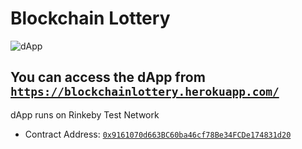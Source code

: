 # Blockchain Lottery

![dApp](https://i.ibb.co/VLdss5c/blockchain-Lottery.png)

## You can access the dApp from [`https://blockchainlottery.herokuapp.com/`](https://blockchainlottery.herokuapp.com/)

dApp runs on Rinkeby Test Network
- Contract Address: [`0x9161070d663BC60ba46cf78Be34FCDe174831d20`](https://rinkeby.etherscan.io/address/0x9161070d663BC60ba46cf78Be34FCDe174831d20)
